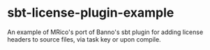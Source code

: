 sbt-license-plugin-example
==========================

An example of MRico's port of Banno's sbt plugin for adding license headers to source files, via task key or upon compile.